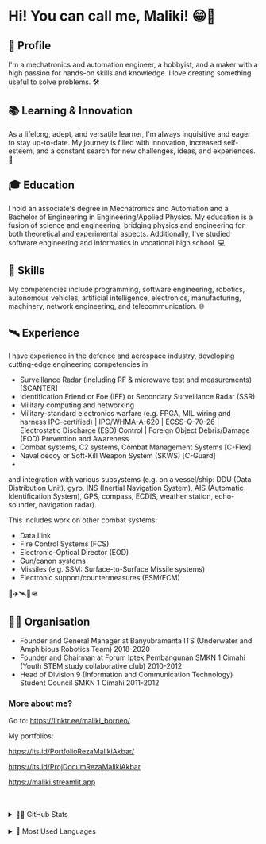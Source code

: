# Hi! You can call me, Maliki! 😁👋

<!--
**malikiborneo/malikiborneo** is a ✨ _special_ ✨ repository because its `README.md` (this file) appears on your GitHub profile.

Here are some ideas to get you started:

- 🔭 I’m currently working on ...
- 🌱 I’m currently learning ...
- 👯 I’m looking to collaborate on ...
- 🤔 I’m looking for help with ...
- 💬 Ask me about ...
- 📫 How to reach me: ...
- 😄 Pronouns: ...
- ⚡ Fun fact: ...
-->

## **🤖 Profile**

I'm a mechatronics and automation engineer, a hobbyist, and a maker with a high passion for hands-on skills and knowledge. I love creating something useful to solve problems. 🛠️

## 📚 **Learning & Innovation**

As a lifelong, adept, and versatile learner, I'm always inquisitive and eager to stay up-to-date. My journey is filled with innovation, increased self-esteem, and a constant search for new challenges, ideas, and experiences. 🚀

## 🎓 **Education**

I hold an associate's degree in Mechatronics and Automation and a Bachelor of Engineering in Engineering/Applied Physics. My education is a fusion of science and engineering, bridging physics and engineering for both theoretical and experimental aspects. Additionally, I've studied software engineering and informatics in vocational high school. 💻

## 🔧 **Skills**

My competencies include programming, software engineering, robotics, autonomous vehicles, artificial intelligence, electronics, manufacturing, machinery, network engineering, and telecommunication. 🌐

## 🛰️ **Experience**

I have experience in the defence and aerospace industry, developing cutting-edge engineering competencies in
- Surveillance Radar (including RF & microwave test and measurements) [SCANTER]
- Identification Friend or Foe (IFF) or Secondary Surveillance Radar (SSR)
- Military computing and networking
- Military-standard electronics warfare (e.g. FPGA, MIL wiring and harness IPC-certified) | IPC/WHMA-A-620 | ECSS-Q-70-26 | Electrostatic Discharge (ESD) Control | Foreign Object Debris/Damage (FOD) Prevention and Awareness
- Combat systems, C2 systems, Combat Management Systems [C-Flex]
- Naval decoy or Soft-Kill Weapon System (SKWS) [C-Guard]
- 

  
and integration with various subsystems (e.g. on a vessel/ship: DDU (Data Distribution Unit), gyro, INS (Inertial Navigation System), AIS (Automatic Identification System), GPS, compass, ECDIS, weather station, echo-sounder, navigation radar).


This includes work on other combat systems:
- Data Link
- Fire Control Systems (FCS)
- Electronic-Optical Director (EOD)
- Gun/canon systems
- Missiles (e.g. SSM: Surface-to-Surface Missile systems)
- Electronic support/countermeasures (ESM/ECM)

🚢✈️🛰📡🪖

## 🤝🏼 **Organisation**

- Founder and General Manager at Banyubramanta ITS (Underwater and Amphibious Robotics Team) 2018-2020
- Founder and Chairman at Forum Iptek Pembangunan SMKN 1 Cimahi (Youth STEM study collaborative club) 2010-2012
- Head of Division 9 (Information and Communication Technology) Student Council SMKN 1 Cimahi 2011-2012

### **More about me?**

Go to: https://linktr.ee/maliki_borneo/ 

My portfolios:

https://its.id/PortfolioRezaMalikiAkbar/  

https://its.id/ProjDocumRezaMalikiAkbar

https://maliki.streamlit.app

<br />
<br />

<details>
  <summary>🧑‍💻 GitHub Stats</summary>

  <img align="left" alt="Maliki's GitHub Stats" src="https://github-readme-stats.vercel.app/api?username=malikiborneo&show_icons=true&theme=calm" />

</details>
<br />
<details>
  <summary>📜 Most Used Languages</summary>

  <img align="left" alt="Maliki's Top Programming Languages" src="https://github-readme-stats.vercel.app/api/top-langs/?username=malikiborneo&show_icons=true&theme=calm" />

</details>
